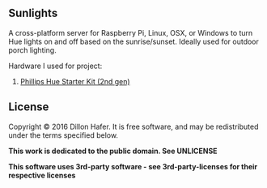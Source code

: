 Sunlights
------

A cross-platform server for Raspberry Pi, Linux, OSX, or Windows to turn Hue lights on and off based on the sunrise/sunset. Ideally used for outdoor porch lighting.

Hardware I used for project:

1. [Phillips Hue Starter Kit (2nd gen)](http://amzn.to/2cRQwVt)

## License

Copyright © 2016 Dillon Hafer. It is free software, and may be redistributed under the terms specified below.

**This work is dedicated to the public domain. See UNLICENSE**

**This software uses 3rd-party software - see 3rd-party-licenses for their respective licenses**

